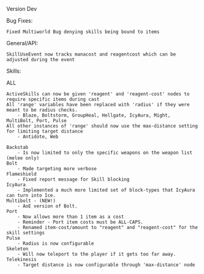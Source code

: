 Version Dev

Bug Fixes:

	Fixed Multiworld Bug denying skills being bound to items

General/API:

	SkillUseEvent now tracks manacost and reagentcost which can be adjusted during the event

Skills:

ALL

	ActiveSkills can now be given 'reagent' and 'reagent-cost' nodes to require specific items during cast
	All 'range' variables have been replaced with 'radius' if they were meant to be radius checks.
		- Blaze, Boltstorm, GroupHeal, Hellgate, IcyAura, Might, MultiBolt, Port, Pulse
	All other instances of 'range' should now use the max-distance setting for limiting target distance
		- Antidote, Web
	
	Backstab
		- Is now limited to only the specific weapons on the weapon list (melee only)
	Bolt
		- Made targeting more verbose
	Flameshield
		- Fixed report message for Skill blocking
	IcyAura
		- Implemented a much more limited set of block-types that IcyAura can turn into Ice.
	Multibolt - (NEW!)
		- AoE version of Bolt.
	Port
		- Now allows more than 1 item as a cost
		- Reminder - Port item costs must be ALL-CAPS.
		- Renamed item-cost/amount to "reagent" and "reagent-cost" for the skill settings
	Pulse
		- Radius is now configurable
	Skeleton
		- Will now teleport to the player if it gets too far away.
	Telekinesis
		- Target distance is now configurable through 'max-distance' node